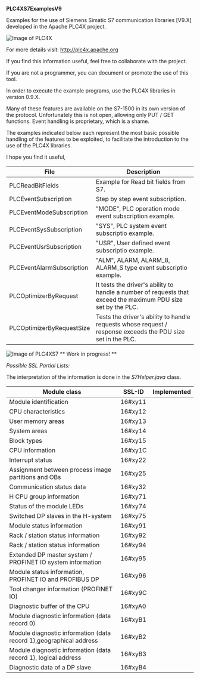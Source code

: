 **PLC4XS7ExamplesV9**

Examples for the use of Siemens Simatic S7 communication libraries [V9.X[ developed in the Apache PLC4X project.

![Image of PLC4X](https://plc4x.apache.org/images/apache_plc4x_logo.png)

For more details visit: http://plc4x.apache.org

If you find this information useful, feel free to collaborate with the project.

If you are not a programmer, you can document or promote the use of this tool.

In order to execute the example programs, use the PLC4X libraries in version 0.9.X.

Many of these features are available on the S7-1500 in its own version of the protocol. Unfortunately this is not open, allowing only PUT / GET functions. Event handling is proprietary, which is a shame.

The examples indicated below each represent the most basic possible handling of the features to be exploited, to facilitate the introduction to the use of the PLC4X libraries.

I hope you find it useful,




File | Description
------------ | -------------
PLCReadBitFields |  Example for Read bit fields from S7.
PLCEventSubscription | Step by step event subscription.
PLCEventModeSubscription | "MODE", PLC operation mode event subscription example.
PLCEventSysSubscription  | "SYS", PLC system event subscriptio example.
PLCEventUsrSubscription  | "USR", User defined event subscriptio example.
PLCEventAlarmSubscription | "ALM", ALARM, ALARM_8, ALARM_S type event subscriptio example.
PLCOptimizerByRequest | It tests the driver's ability to handle a number of requests that exceed the maximum PDU size set by the PLC.
PLCOptimizerByRequestSize | Tests the driver's ability to handle requests whose request / response exceeds the PDU size set in the PLC.  


![Image of PLC4XS7](../assets/Finales/Medianos/s7_124x175.png?raw=true) ** Work in progress! **


*Possible SSL Partial Lists:*

The interpretation of the information is done in the _S7Helper.java_ class.


Module class                                              |    SSL-ID    | Implemented
-----------------------------------------------------------|--------------|----
Module identification                                     |    16#xy11   | 
CPU characteristics                                       |    16#xy12   | 
User memory areas                                         |    16#xy13   | 
System areas                                              |    16#xy14   | 
Block types                                               |    16#xy15   | 
CPU information                                           |    16#xy1C   | 
Interrupt status                                          |    16#xy22   | 
Assignment between process image partitions and OBs       |    16#xy25   |
Communication status data                                 |    16#xy32   |
H CPU group information                                   |    16#xy71   |
Status of the module LEDs                                 |    16#xy74   | 
Switched DP slaves in the H-system                        |    16#xy75   |
Module status information                                 |    16#xy91   |
Rack / station status information                         |    16#xy92   |
Rack / station status information                         |    16#xy94   |
Extended DP master system / PROFINET IO system information|    16#xy95   |
Module status information, PROFINET IO and PROFIBUS DP    |    16#xy96   |
Tool changer information (PROFINET IO)                    |    16#xy9C   |
Diagnostic buffer of the CPU                              |    16#xyA0   | 
Module diagnostic information (data record 0)             |    16#xyB1   |
Module diagnostic information (data record 1),geographical address |    16#xyB2   |
Module diagnostic information (data record 1), logical address|    16#xyB3   |
Diagnostic data of a DP slave                             | 16#xyB4   |
